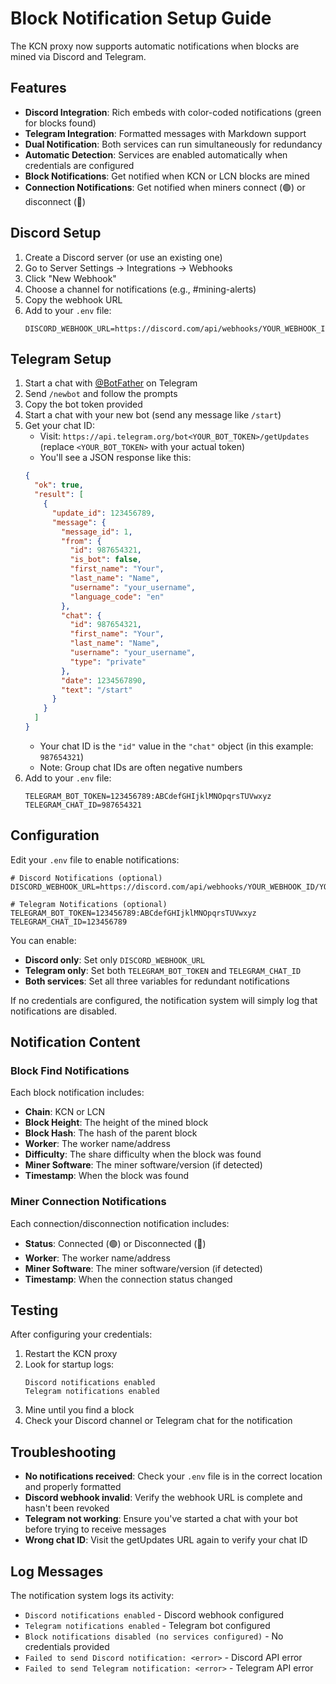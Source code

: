 # Block Notification Setup Guide

The KCN proxy now supports automatic notifications when blocks are mined via Discord and Telegram.

## Features

- **Discord Integration**: Rich embeds with color-coded notifications (green for blocks found)
- **Telegram Integration**: Formatted messages with Markdown support
- **Dual Notification**: Both services can run simultaneously for redundancy
- **Automatic Detection**: Services are enabled automatically when credentials are configured
- **Block Notifications**: Get notified when KCN or LCN blocks are mined
- **Connection Notifications**: Get notified when miners connect (🟢) or disconnect (🔴)

## Discord Setup

1. Create a Discord server (or use an existing one)
2. Go to Server Settings → Integrations → Webhooks
3. Click "New Webhook"
4. Choose a channel for notifications (e.g., #mining-alerts)
5. Copy the webhook URL
6. Add to your `.env` file:
   ```
   DISCORD_WEBHOOK_URL=https://discord.com/api/webhooks/YOUR_WEBHOOK_ID/YOUR_WEBHOOK_TOKEN
   ```

## Telegram Setup

1. Start a chat with [@BotFather](https://t.me/BotFather) on Telegram
2. Send `/newbot` and follow the prompts
3. Copy the bot token provided
4. Start a chat with your new bot (send any message like `/start`)
5. Get your chat ID:
   - Visit: `https://api.telegram.org/bot<YOUR_BOT_TOKEN>/getUpdates` (replace `<YOUR_BOT_TOKEN>` with your actual token)
   - You'll see a JSON response like this:
   ```json
   {
     "ok": true,
     "result": [
       {
         "update_id": 123456789,
         "message": {
           "message_id": 1,
           "from": {
             "id": 987654321,
             "is_bot": false,
             "first_name": "Your",
             "last_name": "Name",
             "username": "your_username",
             "language_code": "en"
           },
           "chat": {
             "id": 987654321,
             "first_name": "Your",
             "last_name": "Name",
             "username": "your_username",
             "type": "private"
           },
           "date": 1234567890,
           "text": "/start"
         }
       }
     ]
   }
   ```
   - Your chat ID is the `"id"` value in the `"chat"` object (in this example: `987654321`)
   - Note: Group chat IDs are often negative numbers
6. Add to your `.env` file:
   ```
   TELEGRAM_BOT_TOKEN=123456789:ABCdefGHIjklMNOpqrsTUVwxyz
   TELEGRAM_CHAT_ID=987654321
   ```

## Configuration

Edit your `.env` file to enable notifications:

```env
# Discord Notifications (optional)
DISCORD_WEBHOOK_URL=https://discord.com/api/webhooks/YOUR_WEBHOOK_ID/YOUR_WEBHOOK_TOKEN

# Telegram Notifications (optional)
TELEGRAM_BOT_TOKEN=123456789:ABCdefGHIjklMNOpqrsTUVwxyz
TELEGRAM_CHAT_ID=123456789
```

You can enable:

- **Discord only**: Set only `DISCORD_WEBHOOK_URL`
- **Telegram only**: Set both `TELEGRAM_BOT_TOKEN` and `TELEGRAM_CHAT_ID`
- **Both services**: Set all three variables for redundant notifications

If no credentials are configured, the notification system will simply log that notifications are disabled.

## Notification Content

### Block Find Notifications

Each block notification includes:

- **Chain**: KCN or LCN
- **Block Height**: The height of the mined block
- **Block Hash**: The hash of the parent block
- **Worker**: The worker name/address
- **Difficulty**: The share difficulty when the block was found
- **Miner Software**: The miner software/version (if detected)
- **Timestamp**: When the block was found

### Miner Connection Notifications

Each connection/disconnection notification includes:

- **Status**: Connected (🟢) or Disconnected (🔴)
- **Worker**: The worker name/address
- **Miner Software**: The miner software/version (if detected)
- **Timestamp**: When the connection status changed

## Testing

After configuring your credentials:

1. Restart the KCN proxy
2. Look for startup logs:
   ```
   Discord notifications enabled
   Telegram notifications enabled
   ```
3. Mine until you find a block
4. Check your Discord channel or Telegram chat for the notification

## Troubleshooting

- **No notifications received**: Check your `.env` file is in the correct location and properly formatted
- **Discord webhook invalid**: Verify the webhook URL is complete and hasn't been revoked
- **Telegram not working**: Ensure you've started a chat with your bot before trying to receive messages
- **Wrong chat ID**: Visit the getUpdates URL again to verify your chat ID

## Log Messages

The notification system logs its activity:

- `Discord notifications enabled` - Discord webhook configured
- `Telegram notifications enabled` - Telegram bot configured
- `Block notifications disabled (no services configured)` - No credentials provided
- `Failed to send Discord notification: <error>` - Discord API error
- `Failed to send Telegram notification: <error>` - Telegram API error
